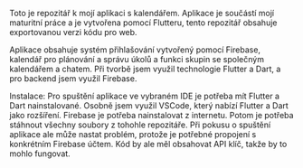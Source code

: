 Toto je repozitář k mojí aplikaci s kalendářem. Aplikace je součástí mojí maturitní práce a je vytvořena pomocí Flutteru, tento repozitář obsahuje exportovanou verzi kódu pro web.

Aplikace obsahuje systém přihlašování vytvořený pomocí Firebase, kalendář pro plánování a správu úkolů a funkci skupin se společným kalendářem a chatem.
Při tvorbě jsem využil technologie Flutter a Dart, a pro backend jsem využil Firebase. 

Instalace:
Pro spuštění aplikace ve vybraném IDE je potřeba mít Flutter a Dart nainstalované. Osobně jsem využil VSCode, který nabízí Flutter a Dart jako rozšíření. Firebase je potřeba nainstalovat z internetu.
Potom je potřeba stáhnout všechny soubory z tohohle repozitáře.
Při pokusu o spuštění aplikace ale může nastat problém, protože je potřebné propojení s konkrétním Firebase účtem. Kód by ale měl obsahovat API klíč, takže by to mohlo fungovat.
